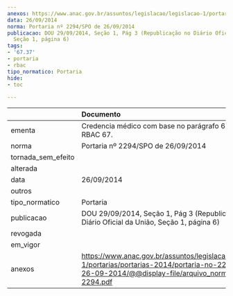 ```yaml
---
anexos: https://www.anac.gov.br/assuntos/legislacao/legislacao-1/portarias/portarias-2014/portaria-no-2294-spo-de-26-09-2014/@@display-file/arquivo_norma/PA2014-2294.pdf
data: 26/09/2014
norma: Portaria nº 2294/SPO de 26/09/2014
publicacao: DOU 29/09/2014, Seção 1, Pág 3 (Republicação no Diário Oficial da União,
  Seção 1, página 6)
tags:
- '67.37'
- portaria
- rbac
tipo_normatico: Portaria
hide: 
- toc 
 
---
```


|                    | Documento                                                                                                                                                         |
|:-------------------|:------------------------------------------------------------------------------------------------------------------------------------------------------------------|
| ementa             | Credencia médico com base no parágrafo 67.37(c) do RBAC 67.                                                                                                       |
| norma              | Portaria nº 2294/SPO de 26/09/2014                                                                                                                                |
| tornada_sem_efeito |                                                                                                                                                                   |
| alterada           |                                                                                                                                                                   |
| data               | 26/09/2014                                                                                                                                                        |
| outros             |                                                                                                                                                                   |
| tipo_normatico     | Portaria                                                                                                                                                          |
| publicacao         | DOU 29/09/2014, Seção 1, Pág 3 (Republicação no Diário Oficial da União, Seção 1, página 6)                                                                       |
| revogada           |                                                                                                                                                                   |
| em_vigor           |                                                                                                                                                                   |
| anexos             | https://www.anac.gov.br/assuntos/legislacao/legislacao-1/portarias/portarias-2014/portaria-no-2294-spo-de-26-09-2014/@@display-file/arquivo_norma/PA2014-2294.pdf |
